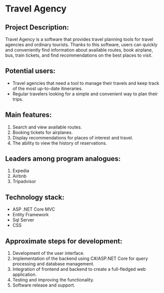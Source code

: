 # Travel Agency

## Project Description:
Travel Agency is a software that provides travel planning tools for travel agencies and ordinary tourists. Thanks to this software, users can quickly and conveniently find information about available routes, book airplane, bus, train tickets, and find recommendations on the best places to visit.

## Potential users:
- Travel agencies that need a tool to manage their travels and keep track of the most up-to-date itineraries.
- Regular travelers looking for a simple and convenient way to plan their trips.

## Main features:
1. Search and view available routes.
2. Booking tickets for airplanes.
3. Display recommendations for places of interest and travel.
4. The ability to view the history of reservations.

## Leaders among program analogues:
1. Expedia
2. Airbnb
3. Tripadvisor

## Technology stack:
- ASP .NET Core MVC
- Entity Framework
- Sql Server
- CSS

## Approximate steps for development:
1. Development of the user interface.
2. Implementation of the backend using C#/ASP.NET Core for query processing and database management.
3. Integration of frontend and backend to create a full-fledged web application.
4. Testing and improving the functionality.
5. Software release and support.
